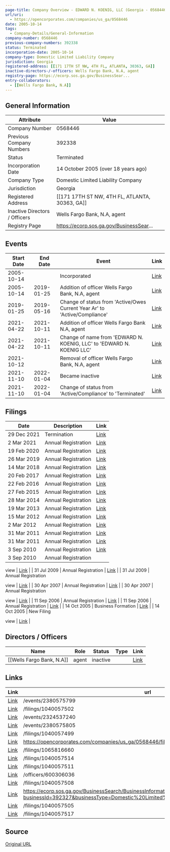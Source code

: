 ```yaml
---
page-title: Company Overview - EDWARD N. KOENIG, LLC (Georgia - 0568446)
url/uri:
  - https://opencorporates.com/companies/us_ga/0568446
date: 2005-10-14
tags:
  - Company-Details/General-Information
company-number: 0568446
previous-company-numbers: 392338
status: Terminated
incorporation-date: 2005-10-14
company-type: Domestic Limited Liability Company
jurisdiction: Georgia
registered-address: [[171 17TH ST NW, 4TH FL, ATLANTA, 30363, GA]]
inactive-directors-/-officers: Wells Fargo Bank, N.A, agent
registry-page: https://ecorp.sos.ga.gov/BusinessSear...
entry-collaborators:
  - [[Wells Fargo Bank, N.A]]
---
```


## General Information
| Attribute          | Value                                       |
|--------------------|---------------------------------------------|
| Company Number     | 0568446                                     |
| Previous Company Numbers | 392338                                      |
| Status             | Terminated                                  |
| Incorporation Date | 14 October 2005 (over 18 years ago)         |
| Company Type       | Domestic Limited Liability Company          |
| Jurisdiction       | Georgia                                     |
| Registered Address | [[171 17TH ST NW, 4TH FL, ATLANTA, 30363, GA]] |
| Inactive Directors / Officers | Wells Fargo Bank, N.A, agent                |
| Registry Page      | https://ecorp.sos.ga.gov/BusinessSear...    |

## Events

| Start Date | End Date   | Event                                                   | Link |
|------------|------------|-------------------------------------------------------|------|
| 2005-10-14 |            | Incorporated                                            | [Link](https://opencorporates.com/events/979725323) |
| 2005-10-14 | 2019-01-25 | Addition of officer Wells Fargo Bank, N.A, agent        | [Link](https://opencorporates.com/events/979725233) |
| 2019-01-25 | 2019-05-16 | Change of status from 'Active/Owes Current Year Ar' to 'Active/Compliance' | [Link](https://opencorporates.com/events/979725407) |
| 2021-04-22 | 2021-10-11 | Addition of officer Wells Fargo Bank N.A, agent         | [Link](https://opencorporates.com/events/2315757785) |
| 2021-04-22 | 2021-10-11 | Change of name from 'EDWARD N. KOENIG, LLC' to 'EDWARD N. KOENIG LLC' | [Link](https://opencorporates.com/events/2315757764) |
| 2021-10-12 |            | Removal of officer Wells Fargo Bank, N.A, agent         | [Link](https://opencorporates.com/events/2324537240) |
| 2021-11-10 | 2022-01-04 | Became inactive                                         | [Link](https://opencorporates.com/events/2380575799) |
| 2021-11-10 | 2022-01-04 | Change of status from 'Active/Compliance' to 'Terminated' | [Link](https://opencorporates.com/events/2380575805) |

## Filings
| Date        | Description                    | Link |
|-------------|--------------------------------|-------|
| 29 Dec 2021 | Termination                    | [Link](https://opencorporates.com/filings/1065816660) |
| 2 Mar 2021  | Annual Registration            | [Link](https://opencorporates.com/filings/1040057517) |
| 19 Feb 2020 | Annual Registration            | [Link](https://opencorporates.com/filings/1040057514) |
| 26 Mar 2019 | Annual Registration            | [Link](https://opencorporates.com/filings/1040057511) |
| 14 Mar 2018 | Annual Registration            | [Link](https://opencorporates.com/filings/1040057508) |
| 20 Feb 2017 | Annual Registration            | [Link](https://opencorporates.com/filings/1040057505) |
| 22 Feb 2016 | Annual Registration            | [Link](https://opencorporates.com/filings/1040057502) |
| 27 Feb 2015 | Annual Registration            | [Link](https://opencorporates.com/filings/1040057499) |
| 28 Mar 2014 | Annual Registration            | [Link](https://opencorporates.com/filings/1040057496) |
| 19 Mar 2013 | Annual Registration            | [Link](https://opencorporates.com/filings/1040057493) |
| 15 Mar 2012 | Annual Registration            | [Link](https://opencorporates.com/filings/1040057490) |
| 2 Mar 2012  | Annual Registration            | [Link](https://opencorporates.com/filings/1040057487) |
| 31 Mar 2011 | Annual Registration            | [Link](https://opencorporates.com/filings/1040057484) |
| 31 Mar 2011 | Annual Registration            | [Link](https://opencorporates.com/filings/62788629) |
| 3 Sep 2010  | Annual Registration            | [Link](https://opencorporates.com/filings/1040057481) |
| 3 Sep 2010  | Annual Registration

view      | [Link](https://opencorporates.com/filings/62788628) |
| 31 Jul 2009 | Annual Registration            | [Link](https://opencorporates.com/filings/1040057478) |
| 31 Jul 2009 | Annual Registration

view      | [Link](https://opencorporates.com/filings/62788627) |
| 30 Apr 2007 | Annual Registration            | [Link](https://opencorporates.com/filings/1040057475) |
| 30 Apr 2007 | Annual Registration

view      | [Link](https://opencorporates.com/filings/62788626) |
| 11 Sep 2006 | Annual Registration            | [Link](https://opencorporates.com/filings/1040057472) |
| 11 Sep 2006 | Annual Registration            | [Link](https://opencorporates.com/filings/62788625) |
| 14 Oct 2005 | Business Formation             | [Link](https://opencorporates.com/filings/1040057469) |
| 14 Oct 2005 | New Filing

view               | [Link](https://opencorporates.com/filings/62788624) |

## Directors / Officers
| Name                 | Role            | Status     | Type        | Link |
|----------------------|-----------------|------------|-------------|------|
| [[Wells Fargo Bank, N.A]] | agent           | inactive   |             | [Link](https://opencorporates.com/officers/600306036) |

## Links
| Link   | url                            
|--------|--------------------------------|
| [Link](/events/2380575799) |/events/2380575799            |
| [Link](/filings/1040057502) |/filings/1040057502           |
| [Link](/events/2324537240) |/events/2324537240            |
| [Link](/events/2380575805) |/events/2380575805            |
| [Link](/filings/1040057499) |/filings/1040057499           |
| [Link](https://opencorporates.com/companies/us_ga/0568446/filings) |https://opencorporates.com/companies/us_ga/0568446/filings|
| [Link](/filings/1065816660) |/filings/1065816660           |
| [Link](/filings/1040057514) |/filings/1040057514           |
| [Link](/filings/1040057511) |/filings/1040057511           |
| [Link](/officers/600306036) |/officers/600306036           |
| [Link](/filings/1040057508) |/filings/1040057508           |
| [Link](https://ecorp.sos.ga.gov/BusinessSearch/BusinessInformation?businessId=392327&businessType=Domestic%20Limited%20Liability%20Company&fromSearch=True) |https://ecorp.sos.ga.gov/BusinessSearch/BusinessInformation?businessId=392327&businessType=Domestic%20Limited%20Liability%20Company&fromSearch=True|
| [Link](/filings/1040057505) |/filings/1040057505           |
| [Link](/filings/1040057517) |/filings/1040057517           |

## Source
[Original URL](https://opencorporates.com/companies/us_ga/0568446)
